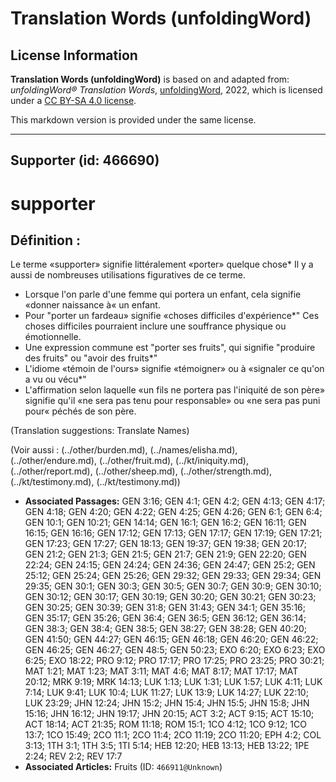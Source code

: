 # Translation Words (unfoldingWord)

## License Information

**Translation Words (unfoldingWord)** is based on and adapted from: _unfoldingWord® Translation Words_, [unfoldingWord](https://unfoldingword.org/utw), 2022, which is licensed under a [CC BY-SA 4.0 license](https://creativecommons.org/licenses/by-sa/4.0/legalcode.en).

This markdown version is provided under the same license.



--------------------------------

## Supporter (id: 466690)

supporter
=========

Définition :
------------

Le terme «supporter» signifie littéralement «porter» quelque chose\* Il y a aussi de nombreuses utilisations figuratives de ce terme.

* Lorsque l'on parle d'une femme qui portera un enfant, cela signifie «donner naissance à« un enfant.
* Pour "porter un fardeau» signifie «choses difficiles d'expérience\*" Ces choses difficiles pourraient inclure une souffrance physique ou émotionnelle.
* Une expression commune est "porter ses fruits", qui signifie "produire des fruits" ou "avoir des fruits\*"
* L'idiome «témoin de l'ours» signifie «témoigner» ou à «signaler ce qu'on a vu ou vécu\*"
* L'affirmation selon laquelle «un fils ne portera pas l'iniquité de son père» signifie qu'il «ne sera pas tenu pour responsable» ou «ne sera pas puni pour« péchés de son père.

(Translation suggestions: Translate Names)

(Voir aussi : (../other/burden.md), (../names/elisha.md), (../other/endure.md), (../other/fruit.md), (../kt/iniquity.md), (../other/report.md), (../other/sheep.md), (../other/strength.md), (../kt/testimony.md), (../kt/testimony.md))

* **Associated Passages:** GEN 3:16; GEN 4:1; GEN 4:2; GEN 4:13; GEN 4:17; GEN 4:18; GEN 4:20; GEN 4:22; GEN 4:25; GEN 4:26; GEN 6:1; GEN 6:4; GEN 10:1; GEN 10:21; GEN 14:14; GEN 16:1; GEN 16:2; GEN 16:11; GEN 16:15; GEN 16:16; GEN 17:12; GEN 17:13; GEN 17:17; GEN 17:19; GEN 17:21; GEN 17:23; GEN 17:27; GEN 18:13; GEN 19:37; GEN 19:38; GEN 20:17; GEN 21:2; GEN 21:3; GEN 21:5; GEN 21:7; GEN 21:9; GEN 22:20; GEN 22:24; GEN 24:15; GEN 24:24; GEN 24:36; GEN 24:47; GEN 25:2; GEN 25:12; GEN 25:24; GEN 25:26; GEN 29:32; GEN 29:33; GEN 29:34; GEN 29:35; GEN 30:1; GEN 30:3; GEN 30:5; GEN 30:7; GEN 30:9; GEN 30:10; GEN 30:12; GEN 30:17; GEN 30:19; GEN 30:20; GEN 30:21; GEN 30:23; GEN 30:25; GEN 30:39; GEN 31:8; GEN 31:43; GEN 34:1; GEN 35:16; GEN 35:17; GEN 35:26; GEN 36:4; GEN 36:5; GEN 36:12; GEN 36:14; GEN 38:3; GEN 38:4; GEN 38:5; GEN 38:27; GEN 38:28; GEN 40:20; GEN 41:50; GEN 44:27; GEN 46:15; GEN 46:18; GEN 46:20; GEN 46:22; GEN 46:25; GEN 46:27; GEN 48:5; GEN 50:23; EXO 6:20; EXO 6:23; EXO 6:25; EXO 18:22; PRO 9:12; PRO 17:17; PRO 17:25; PRO 23:25; PRO 30:21; MAT 1:21; MAT 1:23; MAT 3:11; MAT 4:6; MAT 8:17; MAT 17:17; MAT 20:12; MRK 9:19; MRK 14:13; LUK 1:13; LUK 1:31; LUK 1:57; LUK 4:11; LUK 7:14; LUK 9:41; LUK 10:4; LUK 11:27; LUK 13:9; LUK 14:27; LUK 22:10; LUK 23:29; JHN 12:24; JHN 15:2; JHN 15:4; JHN 15:5; JHN 15:8; JHN 15:16; JHN 16:12; JHN 19:17; JHN 20:15; ACT 3:2; ACT 9:15; ACT 15:10; ACT 18:14; ACT 21:35; ROM 11:18; ROM 15:1; 1CO 4:12; 1CO 9:12; 1CO 13:7; 1CO 15:49; 2CO 11:1; 2CO 11:4; 2CO 11:19; 2CO 11:20; EPH 4:2; COL 3:13; 1TH 3:1; 1TH 3:5; 1TI 5:14; HEB 12:20; HEB 13:13; HEB 13:22; 1PE 2:24; REV 2:2; REV 17:7
* **Associated Articles:** Fruits (ID: `466911@Unknown`)

